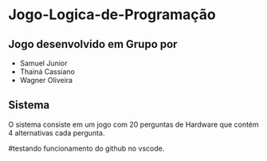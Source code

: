 # Jogo-Logica-de-Programação

## Jogo desenvolvido em Grupo por

- Samuel Junior
- Thainá Cassiano
- Wagner Oliveira

## Sistema 
O sistema consiste em um jogo com 20 perguntas de Hardware que contém 4 alternativas cada pergunta.

#testando funcionamento do github no vscode.